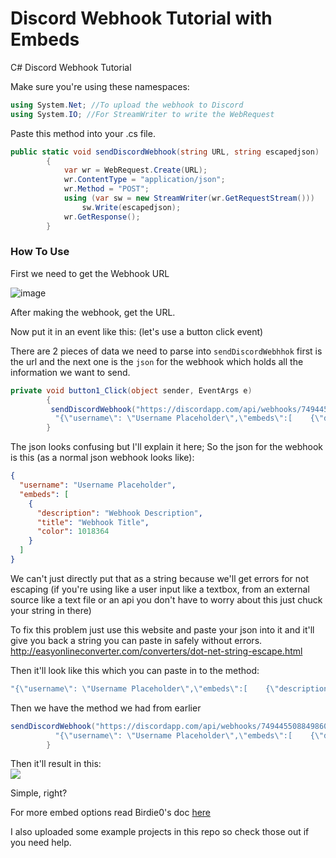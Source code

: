 
# Discord Webhook Tutorial with Embeds

C# Discord Webhook Tutorial

Make sure you're using these namespaces:

```csharp
using System.Net; //To upload the webhook to Discord
using System.IO; //For StreamWriter to write the WebRequest
```
Paste this method into your .cs file. 
```csharp
public static void sendDiscordWebhook(string URL, string escapedjson)
        {
            var wr = WebRequest.Create(URL);
            wr.ContentType = "application/json";
            wr.Method = "POST";
            using (var sw = new StreamWriter(wr.GetRequestStream()))
                sw.Write(escapedjson);
            wr.GetResponse();
        }
```

<h3>How To Use</h3>
First we need to get the Webhook URL

![image](https://user-images.githubusercontent.com/36981621/124410945-d430e200-dd8e-11eb-8015-114d4ab0ee87.png)



After making the webhook, get the URL.

Now put it in an event like this:
(let's use a button click event)

There are 2 pieces of data we need to parse into `sendDiscordWebhhok` first is the url and the next one is the `json` for the webhook which holds all the information we want to send.

```csharp
private void button1_Click(object sender, EventArgs e)
        {
	     sendDiscordWebhook("https://discordapp.com/api/webhooks/749445508849860740/b_6Xv2hnhyqnWahXiAPefSv_s5cNXPZ8mg4sw4dnvrX5PUVaqjHY9Rqglfc9v5WFOLfM",
	      "{\"username\": \"Username Placeholder\",\"embeds\":[    {\"description\":\"Webhook Description\", \"title\":\"Webhook Title\", \"color\":1018364}]  }");
        }
```
The json looks confusing but I'll explain it here;
So the json for the webhook is this (as a normal json webhook looks like):
```json
{
  "username": "Username Placeholder",
  "embeds": [
    {
      "description": "Webhook Description",
      "title": "Webhook Title",
      "color": 1018364
    }
  ]
}
```
We can't just directly put that as a string because we'll get errors for not escaping (if you're using like a user input like a textbox, from an external source like a text file or an api you don't have to worry about this just chuck your string in there)

To fix this problem just use this website and paste your json into it and it'll give you back a string you can paste in safely without errors. http://easyonlineconverter.com/converters/dot-net-string-escape.html

Then it'll look like this which you can paste in to the method:
```csharp
"{\"username\": \"Username Placeholder\",\"embeds\":[    {\"description\":\"Webhook Description\", \"title\":\"Webhook Title\", \"color\":1018364}]  }"
```
Then we have the method we had from earlier
```csharp
sendDiscordWebhook("https://discordapp.com/api/webhooks/749445508849860740/b_6Xv2hnhyqnWahXiAPefSv_s5cNXPZ8mg4sw4dnvrX5PUVaqjHY9Rqglfc9v5WFOLfM",
	      "{\"username\": \"Username Placeholder\",\"embeds\":[    {\"description\":\"Webhook Description\", \"title\":\"Webhook Title\", \"color\":1018364}]  }");
        }
```
Then it'll result in this: <br>![](https://i.imgur.com/rqxT65E.png)


Simple, right?

For more embed options read Birdie0's doc [here](https://gist.github.com/Birdie0/78ee79402a4301b1faf412ab5f1cdcf9)


I also uploaded some example projects in this repo so check those out if you need help.
